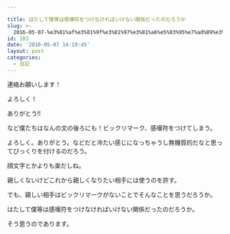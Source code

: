 ```yaml
---

title: はたして僕等は感嘆符をつけなければいけない関係だったのだろうか
slug: >-
  2016-05-07-%e3%81%af%e3%81%9f%e3%81%97%e3%81%a6%e5%83%95%e7%ad%89%e3%81%af%e6%84%9f%e5%98%86%e7%ac%a6%e3%82%92%e3%81%a4%e3%81%91%e3
id: 183
date: '2016-05-07 14:19:45'
layout: post
categories:
  - 日記
---
```


連絡お願いします！

よろしく！

ありがとう!!

など僕たちはなんの文の後ろにも！ビックリマーク、感嘆符をつけてしまう。

よろしく。ありがとう。などだと冷たい感じになっちゃうし無機質的だなと思ってびっくりを付けるのだろう。

顔文字とかよりも楽だしね。

親しくないけどこれから親しくなりたい相手には使うのを許す。  

でも、親しい相手はビックリマークがないことでそんなことを思うだろうか。

はたして僕等は感嘆符をつけなければいけない関係だったのだろうか。

そう思うのであります。
